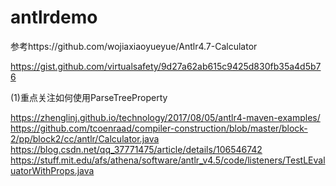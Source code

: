 # antlrdemo
参考https://github.com/wojiaxiaoyueyue/Antlr4.7-Calculator


https://gist.github.com/virtualsafety/9d27a62ab615c9425d830fb35a4d5b76


(1)重点关注如何使用ParseTreeProperty

https://zhenglinj.github.io/technology/2017/08/05/antlr4-maven-examples/
https://github.com/tcoenraad/compiler-construction/blob/master/block-2/pp/block2/cc/antlr/Calculator.java
https://blog.csdn.net/qq_37771475/article/details/106546742
https://stuff.mit.edu/afs/athena/software/antlr_v4.5/code/listeners/TestLEvaluatorWithProps.java

